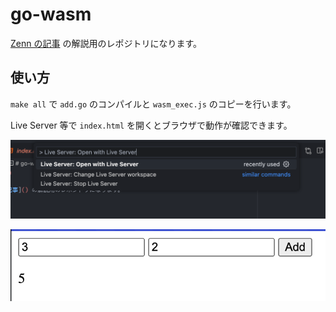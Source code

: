 # go-wasm

[Zenn の記事](https://zenn.dev/canary_techblog/articles/47af6331b4ecfb#go-%E3%81%A7-webassembly-%E3%82%92%E4%BD%9C%E3%81%A3%E3%81%A6%E3%83%96%E3%83%A9%E3%82%A6%E3%82%B6%E3%81%A7%E5%8B%95%E3%81%8B%E3%81%97%E3%81%A6%E3%81%BF%E3%82%88%E3%81%86) の解説用のレポジトリになります。

## 使い方

`make all` で `add.go` のコンパイルと `wasm_exec.js` のコピーを行います。

Live Server 等で `index.html` を開くとブラウザで動作が確認できます。

![](./images/live-server.png)

![](./images/adder-image.png)
